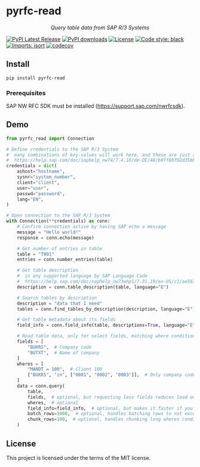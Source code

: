 # pyrfc-read

<p align="center">
    <em>Query table data from SAP R/3 Systems</em>
</p>

[![PyPI Latest Release](https://img.shields.io/pypi/v/pyrfc-read.svg)](https://pypi.org/project/pyrfc-read/)
[![PyPI downloads](https://static.pepy.tech/badge/pyrfc-read)](https://pepy.tech/project/pyrfc-read)
[![License](https://img.shields.io/github/license/amarvin/pyrfc-read)](https://github.com/amarvin/pyrfc-read/blob/main/LICENSE)
[![Code style: black](https://img.shields.io/badge/code%20style-black-000000.svg)](https://github.com/psf/black)
[![Imports: isort](https://img.shields.io/badge/%20imports-isort-%231674b1?style=flat&labelColor=ef8336)](https://pycqa.github.io/isort/)
[![codecov](https://codecov.io/gh/amarvin/pyrfc-read/branch/main/graph/badge.svg)](https://codecov.io/gh/amarvin/pyrfc-read)

## Install

```
pip install pyrfc-read
```

### Prerequisites

SAP NW RFC SDK must be installed (https://support.sap.com/nwrfcsdk).

## Demo

```py
from pyrfc_read import Connection

# Define credentials to the SAP R/3 System
#  many combinations of key-values will work here, and these are just an example
#  https://help.sap.com/doc/saphelp_nw74/7.4.16/de-DE/48/b0ff6b792d356be10000000a421937/frameset.htm
credentials = dict(
    ashost="hostname",
    sysnr="system_number",
    client="client",
    user="user",
    passwd="password",
    lang="EN",
)

# Open connection to the SAP R/3 System
with Connection(**credentials) as conn:
    # Confirm connection active by having SAP echo a message
    message = "Hello world!"
    response = conn.echo(message)

    # Get number of entries in table
    table = "T001"
    entries = conn.number_entries(table)

    # Get table description
    #  in any supported language by SAP Language Code
    #  https://help.sap.com/doc/saphelp_nw73ehp1/7.31.19/en-US/c1/ae563cd2ad4f0ce10000000a11402f/content.htm?no_cache=true
    description = conn.table_description(table, language="E")

    # Search tables by description
    description = "data that I need"
    tables = conn.find_tables_by_description(description, language="E")

    # Get table metadata about its fields
    field_info = conn.field_info(table, descriptions=True, language="E")

    # Read table data, only for select fields, matching where conditions
    fields = [
        "BUKRS",  # Company code
        "BUTXT",  # Name of company
    ]
    wheres = [
        "MANDT = 100",  # Client 100
        ["BUKRS", "in", ["0001", "0002", "0003"]],  # Only company codes 1, 2 and 3
    ]
    data = conn.query(
        table,
        fields,  # optional, but requesting less fields reduces load on SAP
        wheres,  # optional
        field_info=field_info,  # optional, but makes it faster if you already it
        batch_rows=1000,  # optional, handles batching rows to not exceed SAP's output limit
        chunk_rows=100,  # optional, handles chunking long wheres conditions to not exceed SAP's input limit
    )
```

## License

This project is licensed under the terms of the MIT license.

